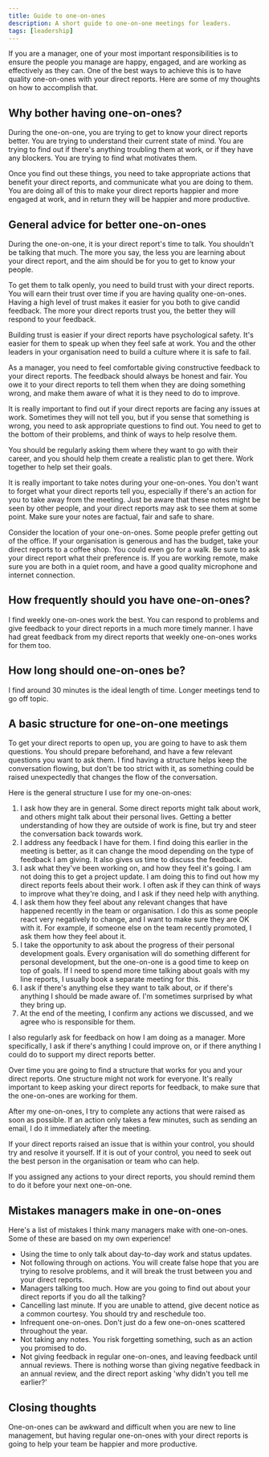 ```yaml
---
title: Guide to one-on-ones
description: A short guide to one-on-one meetings for leaders.
tags: [leadership]
---
```


If you are a manager, one of your most important responsibilities is to ensure the people you manage are happy, engaged, and are working as effectively as they can. One of the best ways to achieve this is to have quality one-on-ones with your direct reports. Here are some of my thoughts on how to accomplish that.

## Why bother having one-on-ones?

During the one-on-one, you are trying to get to know your direct reports better. You are trying to understand their current state of mind. You are trying to find out if there's anything troubling them at work, or if they have any blockers. You are trying to find what motivates them.

Once you find out these things, you need to take appropriate actions that benefit your direct reports, and communicate what you are doing to them. You are doing all of this to make your direct reports happier and more engaged at work, and in return they will be happier and more productive.

## General advice for better one-on-ones

During the one-on-one, it is your direct report's time to talk. You shouldn't be talking that much. The more you say, the less you are learning about your direct report, and the aim should be for you to get to know your people.

To get them to talk openly, you need to build trust with your direct reports. You will earn their trust over time if you are having quality one-on-ones. Having a high level of trust makes it easier for you both to give candid feedback. The more your direct reports trust you, the better they will respond to your feedback.

Building trust is easier if your direct reports have psychological safety. It's easier for them to speak up when they feel safe at work. You and the other leaders in your organisation need to build a culture where it is safe to fail.

As a manager, you need to feel comfortable giving constructive feedback to your direct reports. The feedback should always be honest and fair. You owe it to your direct reports to tell them when they are doing something wrong, and make them aware of what it is they need to do to improve.

It is really important to find out if your direct reports are facing any issues at work. Sometimes they will not tell you, but if you sense that something is wrong, you need to ask appropriate questions to find out. You need to get to the bottom of their problems, and think of ways to help resolve them.

You should be regularly asking them where they want to go with their career, and you should help them create a realistic plan to get there. Work together to help set their goals.

It is really important to take notes during your one-on-ones. You don't want to forget what your direct reports tell you, especially if there's an action for you to take away from the meeting. Just be aware that these notes might be seen by other people, and your direct reports may ask to see them at some point. Make sure your notes are factual, fair and safe to share.

Consider the location of your one-on-ones. Some people prefer getting out of the office. If your organisation is generous and has the budget, take your direct reports to a coffee shop. You could even go for a walk. Be sure to ask your direct report what their preference is. If you are working remote, make sure you are both in a quiet room, and have a good quality microphone and internet connection.

## How frequently should you have one-on-ones?

I find weekly one-on-ones work the best. You can respond to problems and give feedback to your direct reports in a much more timely manner. I have had great feedback from my direct reports that weekly one-on-ones works for them too.

## How long should one-on-ones be?

I find around 30 minutes is the ideal length of time. Longer meetings tend to go off topic.

## A basic structure for one-on-one meetings

To get your direct reports to open up, you are going to have to ask them questions. You should prepare beforehand, and have a few relevant questions you want to ask them. I find having a structure helps keep the conversation flowing, but don't be too strict with it, as something could be raised unexpectedly that changes the flow of the conversation.

Here is the general structure I use for my one-on-ones:

1. I ask how they are in general. Some direct reports might talk about work, and others might talk about their personal lives. Getting a better understanding of how they are outside of work is fine, but try and steer the conversation back towards work.
2. I address any feedback I have for them. I find doing this earlier in the meeting is better, as it can change the mood depending on the type of feedback I am giving. It also gives us time to discuss the feedback.
3. I ask what they've been working on, and how they feel it's going. I am not doing this to get a project update. I am doing this to find out how my direct reports feels about their work. I often ask if they can think of ways to improve what they're doing, and I ask if they need help with anything.
4. I ask them how they feel about any relevant changes that have happened recently in the team or organisation. I do this as some people react very negatively to change, and I want to make sure they are OK with it. For example, if someone else on the team recently promoted, I ask them how they feel about it.
5. I take the opportunity to ask about the progress of their personal development goals. Every organisation will do something different for personal development, but the one-on-one is a good time to keep on top of goals. If I need to spend more time talking about goals with my line reports, I usually book a separate meeting for this.
6. I ask if there's anything else they want to talk about, or if there's anything I should be made aware of. I'm sometimes surprised by what they bring up.
7. At the end of the meeting, I confirm any actions we discussed, and we agree who is responsible for them.

I also regularly ask for feedback on how I am doing as a manager. More specifically, I ask if there's anything I could improve on, or if there anything I could do to support my direct reports better.

Over time you are going to find a structure that works for you and your direct reports. One structure might not work for everyone. It's really important to keep asking your direct reports for feedback, to make sure that the one-on-ones are working for them.

After my one-on-ones, I try to complete any actions that were raised as soon as possible. If an action only takes a few minutes, such as sending an email, I do it immediately after the meeting.

If your direct reports raised an issue that is within your control, you should try and resolve it yourself. If it is out of your control, you need to seek out the best person in the organisation or team who can help.

If you assigned any actions to your direct reports, you should remind them to do it before your next one-on-one.

## Mistakes managers make in one-on-ones

Here's a list of mistakes I think many managers make with one-on-ones. Some of these are based on my own experience!

- Using the time to only talk about day-to-day work and status updates.
- Not following through on actions. You will create false hope that you are trying to resolve problems, and it will break the trust between you and your direct reports.
- Managers talking too much. How are you going to find out about your direct reports if you do all the talking?
- Cancelling last minute. If you are unable to attend, give decent notice as a common courtesy. You should try and reschedule too.
- Infrequent one-on-ones. Don't just do a few one-on-ones scattered throughout the year.
- Not taking any notes. You risk forgetting something, such as an action you promised to do.
- Not giving feedback in regular one-on-ones, and leaving feedback until annual reviews. There is nothing worse than giving negative feedback in an annual review, and the direct report asking 'why didn't you tell me earlier?'

## Closing thoughts

One-on-ones can be awkward and difficult when you are new to line management, but having regular one-on-ones with your direct reports is going to help your team be happier and more productive.
